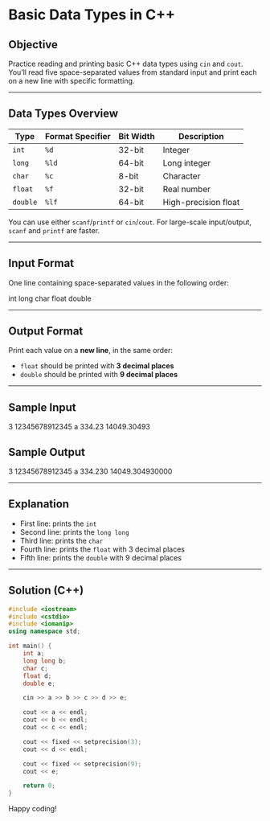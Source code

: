 # Basic Data Types in C++

## Objective

Practice reading and printing basic C++ data types using `cin` and `cout`.  
You’ll read five space-separated values from standard input and print each on a new line with specific formatting.

---

## Data Types Overview

| Type   | Format Specifier | Bit Width | Description         |
|--------|------------------|-----------|---------------------|
| `int`  | `%d`              | 32-bit    | Integer             |
| `long` | `%ld`             | 64-bit    | Long integer        |
| `char` | `%c`              | 8-bit     | Character           |
| `float`| `%f`              | 32-bit    | Real number         |
| `double`| `%lf`            | 64-bit    | High-precision float|

You can use either `scanf`/`printf` or `cin`/`cout`. For large-scale input/output, `scanf` and `printf` are faster.

---

## Input Format

One line containing space-separated values in the following order:

int long char float double


---

## Output Format

Print each value on a **new line**, in the same order:
- `float` should be printed with **3 decimal places**
- `double` should be printed with **9 decimal places**

---

## Sample Input


3 12345678912345 a 334.23 14049.30493


## Sample Output

3 12345678912345 a 334.230 14049.304930000


---

## Explanation

- First line: prints the `int`
- Second line: prints the `long long`
- Third line: prints the `char`
- Fourth line: prints the `float` with 3 decimal places
- Fifth line: prints the `double` with 9 decimal places

---

## Solution (C++)

```cpp
#include <iostream>
#include <cstdio>
#include <iomanip>
using namespace std;

int main() {
    int a;
    long long b;
    char c;
    float d;
    double e;

    cin >> a >> b >> c >> d >> e;

    cout << a << endl;
    cout << b << endl;
    cout << c << endl;

    cout << fixed << setprecision(3);
    cout << d << endl;

    cout << fixed << setprecision(9);
    cout << e;

    return 0;
}

```

Happy coding! 